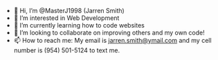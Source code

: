 - 👋 Hi, I’m @MasterJ1998 (Jarren Smith)
- 👀 I’m interested in Web Development
- 🌱 I’m currently learning how to code websites
- 💞️ I’m looking to collaborate on improving others and my own code!
- 📫 How to reach me: My email is jarren.smith@ymail.com and my cell number is (954) 501-5124 to text me.

<!DOCTYPE html>
<html lang="en">
<head>
    <meta charset="UTF-8">
    <meta name="viewport" content="width=device-width, initial-scale=1.0">
    <title>My Blank Website</title>
    <style>
        /* Add your CSS styles here */
    </style>
</head>
<body>
    <!-- Your content goes here -->
</body>
</html>
<!---
MasterJ1998/MasterJ1998 is a ✨ special ✨ repository because its `README.md` (this file) appears on your GitHub profile.
You can click the Preview link to take a look at your changes.
--->
